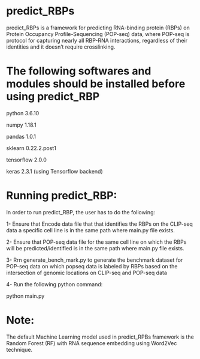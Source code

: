 # predict_RBPs
predict_RBPs is a framework for predicting RNA-binding protein (RBPs) on Protein Occupancy Profile-Sequencing (POP-seq) data, where POP-seq is protocol for capturing nearly all RBP-RNA interactions, regardless of their identities and it doesn’t require crosslinking.  

# The following softwares and modules should be installed before using predict_RBP

python 3.6.10

numpy 1.18.1

pandas 1.0.1

sklearn 0.22.2.post1

tensorflow 2.0.0

keras 2.3.1 (using Tensorflow backend)

# Running  predict_RBP:

In order to run  predict_RBP, the user has to do the following:

1- Ensure that Encode data file that that identifies the RBPs on the CLIP-seq data a specific cell line is in the same path where  main.py file exists.

2- Ensure that POP-seq data file for the same cell line on which the RBPs will be predicted/identified  is in the same path where  main.py file exists.

3- Rrn generate_bench_mark.py to generate the benchmark dataset for POP-seq data on which popseq data is labeled by RBPs based on the intersection of genomic locations on CLIP-seq and POP-seq data


4- Run the following python command:

python main.py 

# Note:
The default Machine Learning model used in predict_RPBs framework is the Random Forest (RF) with RNA sequence embedding using Word2Vec technique.
